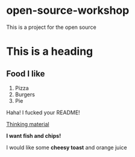 # open-source-workshop

This is a project for the open source

# This is a heading
## Food I like
1. Pizza
2. Burgers
3. Pie



Haha! I fucked your README!

[Thinking material](ideas.md)


**I want fish and chips!**

I would like some **cheesy toast** and orange juice
